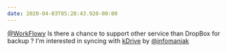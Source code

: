 ```yaml
---
date: 2020-04-03T05:28:43.920-00:00
---
```

[@WorkFlowy](https://twitter.com/WorkFlowy) Is there a chance to support other service than DropBox for backup ? I'm interested in syncing with [kDrive](https://www.infomaniak.com/kdrive/) by [@infomaniak](https://twitter.com/infomaniak)
